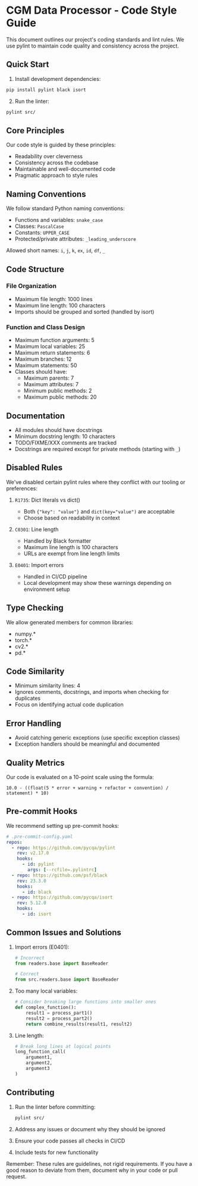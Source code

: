 # CGM Data Processor - Code Style Guide

This document outlines our project's coding standards and lint rules. We use pylint to maintain code quality and consistency across the project.

## Quick Start

1. Install development dependencies:
```bash
pip install pylint black isort
```

2. Run the linter:
```bash
pylint src/
```

## Core Principles

Our code style is guided by these principles:
- Readability over cleverness
- Consistency across the codebase
- Maintainable and well-documented code
- Pragmatic approach to style rules

## Naming Conventions

We follow standard Python naming conventions:
- Functions and variables: `snake_case`
- Classes: `PascalCase`
- Constants: `UPPER_CASE`
- Protected/private attributes: `_leading_underscore`

Allowed short names: `i`, `j`, `k`, `ex`, `id`, `df`, `_`

## Code Structure

### File Organization
- Maximum file length: 1000 lines
- Maximum line length: 100 characters
- Imports should be grouped and sorted (handled by isort)

### Function and Class Design
- Maximum function arguments: 5
- Maximum local variables: 25
- Maximum return statements: 6
- Maximum branches: 12
- Maximum statements: 50
- Classes should have:
  - Maximum parents: 7
  - Maximum attributes: 7
  - Minimum public methods: 2
  - Maximum public methods: 20

## Documentation

- All modules should have docstrings
- Minimum docstring length: 10 characters
- TODO/FIXME/XXX comments are tracked
- Docstrings are required except for private methods (starting with `_`)

## Disabled Rules

We've disabled certain pylint rules where they conflict with our tooling or preferences:

1. `R1735`: Dict literals vs dict()
   - Both `{"key": "value"}` and `dict(key="value")` are acceptable
   - Choose based on readability in context

2. `C0301`: Line length
   - Handled by Black formatter
   - Maximum line length is 100 characters
   - URLs are exempt from line length limits

3. `E0401`: Import errors
   - Handled in CI/CD pipeline
   - Local development may show these warnings depending on environment setup

## Type Checking

We allow generated members for common libraries:
- numpy.*
- torch.*
- cv2.*
- pd.*

## Code Similarity

- Minimum similarity lines: 4
- Ignores comments, docstrings, and imports when checking for duplicates
- Focus on identifying actual code duplication

## Error Handling

- Avoid catching generic exceptions (use specific exception classes)
- Exception handlers should be meaningful and documented

## Quality Metrics

Our code is evaluated on a 10-point scale using the formula:
```
10.0 - ((float(5 * error + warning + refactor + convention) / statement) * 10)
```

## Pre-commit Hooks

We recommend setting up pre-commit hooks:

```yaml
# .pre-commit-config.yaml
repos:
  - repo: https://github.com/pycqa/pylint
    rev: v2.17.0
    hooks:
      - id: pylint
        args: [--rcfile=.pylintrc]
  - repo: https://github.com/psf/black
    rev: 23.3.0
    hooks:
      - id: black
  - repo: https://github.com/pycqa/isort
    rev: 5.12.0
    hooks:
      - id: isort
```

## Common Issues and Solutions

1. Import errors (E0401):
   ```python
   # Incorrect
   from readers.base import BaseReader
   
   # Correct
   from src.readers.base import BaseReader
   ```

2. Too many local variables:
   ```python
   # Consider breaking large functions into smaller ones
   def complex_function():
       result1 = process_part1()
       result2 = process_part2()
       return combine_results(result1, result2)
   ```

3. Line length:
   ```python
   # Break long lines at logical points
   long_function_call(
       argument1,
       argument2,
       argument3
   )
   ```

## Contributing

1. Run the linter before committing:
   ```bash
   pylint src/
   ```

2. Address any issues or document why they should be ignored
3. Ensure your code passes all checks in CI/CD
4. Include tests for new functionality

Remember: These rules are guidelines, not rigid requirements. If you have a good reason to deviate from them, document why in your code or pull request.